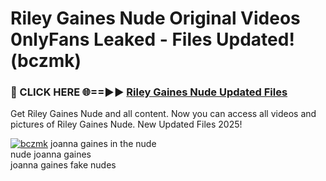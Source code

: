 # Riley Gaines Nude Original Videos 0nlyFans Leaked - Files Updated! (bczmk)

<h3>🔴 CLICK HERE 🌐==►► <a href="https://tinyurl.com/52m3yx9h" rel="nofollow">Riley Gaines Nude Updated Files</a></h3>

Get Riley Gaines Nude and all content. Now you can access all videos and pictures of Riley Gaines Nude. New Updated Files 2025!

[![bczmk](https://i.imgur.com/TnHtlc8.gif)](https://tinyurl.com/52m3yx9h)
joanna gaines in the nude<br>
nude joanna gaines<br>
joanna gaines fake nudes